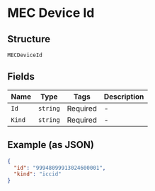 
# MEC Device Id

## Structure

`MECDeviceId`

## Fields

| Name | Type | Tags | Description |
|  --- | --- | --- | --- |
| `Id` | `string` | Required | - |
| `Kind` | `string` | Required | - |

## Example (as JSON)

```json
{
  "id": "99948099913024600001",
  "kind": "iccid"
}
```

